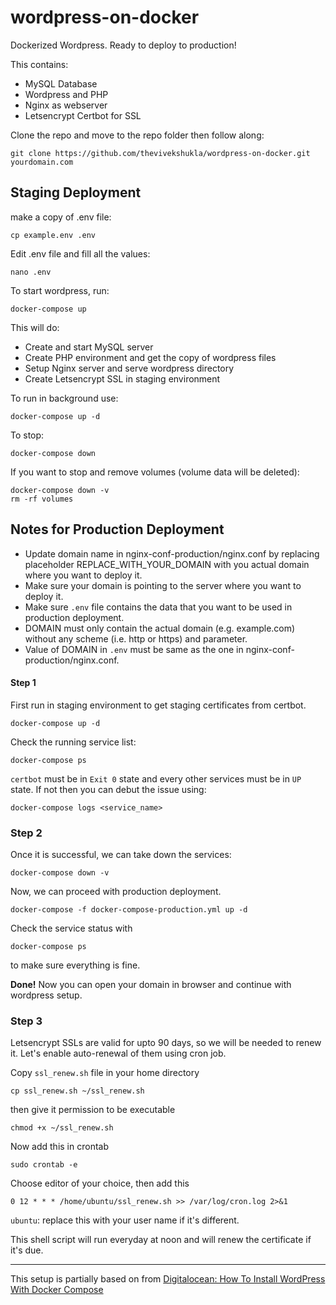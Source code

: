 # wordpress-on-docker
Dockerized Wordpress. Ready to deploy to production!

This contains:
* MySQL Database
* Wordpress and PHP
* Nginx as webserver
* Letsencrypt Certbot for SSL

Clone the repo and move to the repo folder then follow along:
```
git clone https://github.com/thevivekshukla/wordpress-on-docker.git yourdomain.com
```

## Staging Deployment
make a copy of .env file:
```shell
cp example.env .env
```

Edit .env file and fill all the values:
```
nano .env
```

To start wordpress, run:
```
docker-compose up
```

This will do:
* Create and start MySQL server
* Create PHP environment and get the copy of wordpress files
* Setup Nginx server and serve wordpress directory
* Create Letsencrypt SSL in staging environment

To run in background use:
```
docker-compose up -d
```

To stop:
```
docker-compose down
```

If you want to stop and remove volumes (volume data will be deleted):
```
docker-compose down -v
rm -rf volumes
```


## Notes for Production Deployment

* Update domain name in nginx-conf-production/nginx.conf by replacing placeholder REPLACE_WITH_YOUR_DOMAIN with you actual domain where you want to deploy it.
* Make sure your domain is pointing to the server where you want to deploy it.
* Make sure `.env` file contains the data that you want to be used in production deployment.
* DOMAIN must only contain the actual domain (e.g. example.com) without any scheme (i.e. http or https) and parameter.
* Value of DOMAIN in `.env` must be same as the one in nginx-conf-production/nginx.conf.

#### Step 1
First run in staging environment to get staging certificates from certbot.
```
docker-compose up -d
```

Check the running service list:
```
docker-compose ps
```

`certbot` must be in `Exit 0` state and every other services must be in `UP` state. If not then you can debut the issue using:
```
docker-compose logs <service_name>
```

### Step 2
Once it is successful, we can take down the services:
```
docker-compose down -v
```

Now, we can proceed with production deployment.
```
docker-compose -f docker-compose-production.yml up -d
```

Check the service status with
```
docker-compose ps
```
to make sure everything is fine.

**Done!** Now you can open your domain in browser and continue with wordpress setup.


### Step 3
Letsencrypt SSLs are valid for upto 90 days, so we will be needed to renew it. Let's enable auto-renewal of them using cron job.

Copy `ssl_renew.sh` file in your home directory
```
cp ssl_renew.sh ~/ssl_renew.sh
```
then give it permission to be executable
```
chmod +x ~/ssl_renew.sh
```
Now add this in crontab
```
sudo crontab -e
```
Choose editor of your choice, then add this
```
0 12 * * * /home/ubuntu/ssl_renew.sh >> /var/log/cron.log 2>&1
```
`ubuntu`: replace this with your user name if it's different.

This shell script will run everyday at noon and will renew the certificate if it's due.

---

This setup is partially based on from [Digitalocean: How To Install WordPress With Docker Compose](https://www.digitalocean.com/community/tutorials/how-to-install-wordpress-with-docker-compose)
